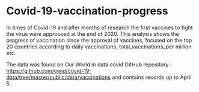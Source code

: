 # Covid-19-vaccination-progress

In times of Covid-19 and after months of research the first vaccines to fight the virus were approoved at the end of 2020. This analysis shows the progress of vaccination since the approval of vaccines, focused on the top 20 countries according to daily vaccinations, total_vaccinations_per million etc.

The data was found on Our World in data covid GitHub repository : https://github.com/owid/covid-19-data/tree/master/public/data/vaccinations and contains records up to April 5. 
